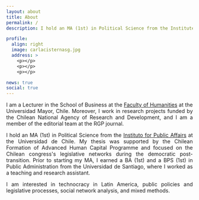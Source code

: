 ```yaml
---
layout: about
title: About
permalink: /
description: I hold an MA (1st) in Political Science from the Institute for Public Affairs at the Universidad de Chile.

profile:
  align: right
  image: carlacisternasg.jpg
  address: >
    <p></p>
    <p></p>
    <p></p>

news: true
social: true
---
```


<p align="justify">I am a Lecturer in the School of Business at the <a href="https://www.umayor.cl/um/facultades/humanidades/10000" target="_blank">Faculty of Humanities</a> at the Universidad Mayor, Chile. Moreover, I work in research projects funded by the Chilean National Agency of Research and Development, and I am a member of the editorial team at the RGP journal. </p>

<p align="justify">I hold an MA (1st) in Political Science from the <a href="http://www.inap.uchile.cl/" target="_blank">Instituto for Public Affairs</a>  at the Universidad de Chile. My thesis was supported by the Chilean Formation of Advanced Human Capital Programme and focused on the Chilean congress's legislative networks during the democratic post-transition. Prior to starting my MA, I earned a BA (1st) and a BPS (1st) in Public Administration from the Universidad de Santiago, where I worked as a teaching and research assistant.</p>

<p align="justify">I am interested in technocracy in Latin America, public policies and legislative processes, social network analysis, and mixed methods.</p>
